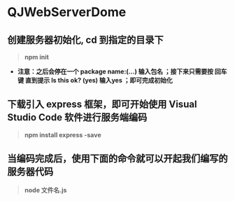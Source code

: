 # QJWebServerDome

## 创建服务器初始化, cd 到指定的目录下

> **npm init**

- **注意：之后会停在一个 package name:(...) 输入包名 ；接下来只需要按 回车键 直到提示 Is this ok? (yes) 输入yes ；即可完成初始化**

## 下载引入 express 框架，即可开始使用 Visual Studio Code 软件进行服务端编码
> **npm install express -save**


## 当编码完成后，使用下面的命令就可以开起我们编写的服务器代码
> **node 文件名.js**
